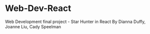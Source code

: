 # Web-Dev-React
Web Development final project - Star Hunter in React
By Dianna Duffy, Joanne Liu, Cady Speelman
